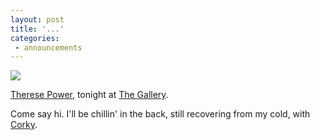 ```yaml
---
layout: post
title: '...'
categories:
 - announcements
---
```


<img src="http://danielsjourney.com/blog/files/2004/12/Votive%20Sunset%20med.jpg" />



<a href="http://www.theresemariepower.com">Therese Power</a>, tonight at <a href="http://irgallery.net">The Gallery</a>.



Come say hi. I'll be chillin' in the back, still recovering from my cold, with <a href="files/2004/11/cam-cork2.jpg">Corky</a>.